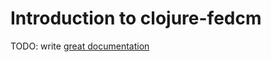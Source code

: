 # Introduction to clojure-fedcm

TODO: write [great documentation](http://jacobian.org/writing/what-to-write/)
